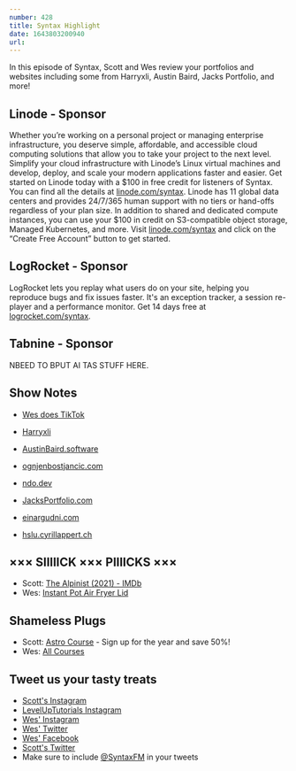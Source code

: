 ```yaml
---
number: 428
title: Syntax Highlight
date: 1643803200940
url: 
---
```


In this episode of Syntax, Scott and Wes review your portfolios and websites including some from Harryxli, Austin Baird, Jacks Portfolio, and more!

## Linode - Sponsor

Whether you’re working on a personal project or managing enterprise infrastructure, you deserve simple, affordable, and accessible cloud computing solutions that allow you to take your project to the next level. Simplify your cloud infrastructure with Linode’s Linux virtual machines and develop, deploy, and scale your modern applications faster and easier. Get started on Linode today with a $100 in free credit for listeners of Syntax. You can find all the details at [linode.com/syntax](https://linode.com/syntax). Linode has 11 global data centers and provides 24/7/365 human support with no tiers or hand-offs regardless of your plan size. In addition to shared and dedicated compute instances, you can use your $100 in credit on S3-compatible object storage, Managed Kubernetes, and more. Visit [linode.com/syntax](https://linode.com/syntax) and click on the “Create Free Account” button to get started.

## LogRocket - Sponsor

LogRocket lets you replay what users do on your site, helping you reproduce bugs and fix issues faster. It's an exception tracker, a session re-player and a performance monitor. Get 14 days free at [logrocket.com/syntax](https://logrocket.com/syntax).

## Tabnine - Sponsor

NBEED TO BPUT AI TAS STUFF HERE.

## Show Notes

* [Wes does TikTok](https://www.tiktok.com/@wesbos)

* [Harryxli](https://harryxli.com)

* [AustinBaird.software](https://austinbaird.software)

* [ognjenbostjancic.com](https://www.ognjenbostjancic.com)

* [ndo.dev](https://ndo.dev)

* [JacksPortfolio.com](https://www.jacksportfolio.com)

* [einargudni.com](https://www.einargudni.com)

* [hslu.cyrillappert.ch](https://hslu.cyrillappert.ch)

## ××× SIIIIICK ××× PIIIICKS ×××

* Scott: [The Alpinist (2021) - IMDb](https://www.imdb.com/title/tt11790780/)
* Wes: [Instant Pot Air Fryer Lid](https://amzn.to/3nQpb9R)

## Shameless Plugs

* Scott: [Astro Course](https://www.leveluptutorials.com/pro) - Sign up for the year and save 50%!
* Wes: [All Courses](https://wesbos.com/courses/)

## Tweet us your tasty treats

* [Scott's Instagram](https://www.instagram.com/stolinski/)
* [LevelUpTutorials Instagram](https://www.instagram.com/LevelUpTutorials/)
* [Wes' Instagram](https://www.instagram.com/wesbos/)
* [Wes' Twitter](https://twitter.com/wesbos)
* [Wes' Facebook](https://www.facebook.com/wesbos.developer)
* [Scott's Twitter](https://twitter.com/stolinski)
* Make sure to include [@SyntaxFM](https://twitter.com/SyntaxFM) in your tweets
